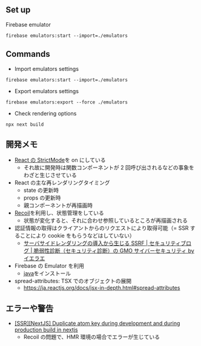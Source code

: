 ## Set up

Firebase emulator

`firebase emulators:start --import=./emulators`

## Commands

- Import emulators settings

`firebase emulators:start --import=./emulators`

- Export emulators settings

`firebase emulators:export --force ./emulators`

- Check rendering options

`npx next build`

## 開発メモ

- [React の StrictMode](https://nextjs-ja-translation-docs.vercel.app/docs/api-reference/next.config.js/react-strict-mode)を on にしている
  - それ故に開発時は関数コンポーネントが 2 回呼び出されるなどの事象をわざと生じさせている
- React の主な再レンダリングタイミング
  - state の更新時
  - props の更新時
  - 親コンポーネントが再描画時
- [Recoil](https://github.com/facebookexperimental/Recoil)を利用し、状態管理をしている
  - 状態が変化すると、それに合わせ参照しているところが再描画される
- 認証情報の取得はクライアントからのリクエストにより取得可能（= SSR することにより cookie をもらうなどはしていない）
  - [サーバサイドレンダリングの導入から生じる SSRF | セキュリティブログ | 脆弱性診断（セキュリティ診断）の GMO サイバーセキュリティ by イエラエ](https://gmo-cybersecurity.com/blog/ssr-ssrf/)
- Firebase の Emulator を利用
  - [java](https://www.azul.com/downloads/?os=macos&architecture=arm-64-bit&package=jdk)をインストール
- spread-attributes: TSX でのオブジェクトの展開
  - https://ja.reactjs.org/docs/jsx-in-depth.html#spread-attributes

## エラーや警告

- [[SSR][NextJS] Duplicate atom key during development and during production build in nextjs](https://github.com/facebookexperimental/Recoil/issues/733)
  - Recoil の問題で、HMR 環境の場合でエラーが生じている
